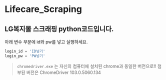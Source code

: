 # Lifecare_Scraping
## LG복지몰 스크래핑 python코드입니다.

아래 변수 부분에 id와 pw를 넣고 실행하세요.
```python
login_id = 'ID넣기'
login_pw = 'PW넣기'
```

> `chromedriver.exe` 는 자신의 컴퓨터에 설치된 chrome과 동일한 버전으로!!
첨부된 버전은 ChromeDriver 103.0.5060.134
